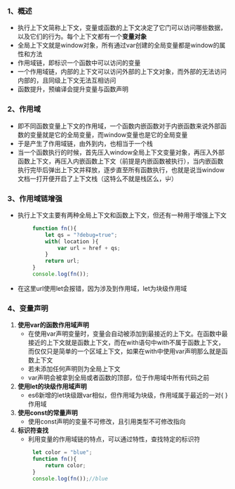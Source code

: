 ### 1、概述
+ 执行上下文简称上下文，变量或函数的上下文决定了它门可以访问哪些数据，以及它们的行为。每个上下文都有一个**变量对象**
+ 全局上下文就是window对象，所有通过var创建的全局变量都是window的属性和方法
+ 作用域链，即标识一个函数中可以访问的变量
+ 一个作用域链，内部的上下文可以访问外部的上下文对象，而外部的无法访问内部的，且同级上下文无法互相访问
+ 函数提升，预编译会提升变量与函数声明
### 2、作用域
+ 即不同函数变量上下文的作用域，一个函数内嵌函数对于内嵌函数来说外部函数的变量就是它的全局变量，而window变量也是它的全局变量
+ 于是产生了作用域链，由外到内，也相当于一个栈
+ 当一个函数执行的时候，首先压入window全局上下文变量对象，再压入外部函数上下文，再压入内嵌函数上下文（前提是内嵌函数被执行），当内嵌函数执行完毕后弹出上下文并释放，逐步直至所有函数执行，也就是说当window文档一打开便开启了上下文栈（这特么不就是栈区么，屮）
### 3、作用域链增强
+ 执行上下文主要有两种全局上下文和函数上下文，但还有一种用于增强上下文
```js
        function fn(){
            let qs = "?debug=true";
            with( location ){
                var url = href + qs;
            }
            return url;
        }
        console.log(fn());
```
+ 在这里url使用let会报错，因为涉及到作用域，let为块级作用域
### 4、变量声明
1. **使用var的函数作用域声明**
	+ 在使用var声明变量时，变量会自动被添加到最接近的上下文。在函数中最接近的上下文就是函数上下文，而在with语句中with不属于函数上下文，而仅仅只是简单的一个区域上下文，如果在with中使用var声明那么就是函数上下文
	+ 若未添加任何声明则为全局上下文
	+ var声明会被拿到全局或者函数的顶部，位于作用域中所有代码之前
2. **使用let的块级作用域声明**
	+ es6新增的let块级跟var相似，但作用域为块级，作用域属于最近的一对{ }作用域
3. **使用const的常量声明**
	+ 使用const声明的变量不可修改，且引用类型不可修改指向
4. **标识符查找**
	+ 利用变量的作用域链的特点，可以通过特性，查找特定的标识符
```js
        let color = "blue";
        function fn(){
            return color;
        }
        console.log(fn());//blue
```
